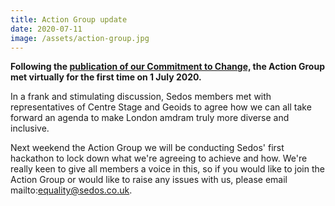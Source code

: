 ```yaml
---
title: Action Group update
date: 2020-07-11
image: /assets/action-group.jpg
---
```

**Following the [publication of our Commitment to Change,](https://sedos.co.uk/news/2020-06-17-black-lives-matter---taking-action) the Action Group met virtually for the first time on 1 July 2020.**

In a frank and stimulating discussion, Sedos members met with representatives of Centre Stage and Geoids to agree how we can all take forward an agenda to make London amdram truly more diverse and inclusive.

Next weekend the Action Group we will be conducting Sedos' first hackathon to lock down what we're agreeing to achieve and how. We're really keen to give all members a voice in this, so if you would like to join the Action Group or would like to raise any issues with us, please email mailto:equality@sedos.co.uk.